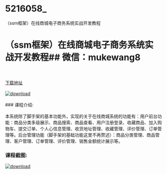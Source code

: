 # 5216058_
（ssm框架）在线商城电子商务系统实战开发教程
# （ssm框架）在线商城电子商务系统实战开发教程## 微信：mukewang8
<br/></br>[下载地址](http://www.36tz.cn/article/5216058 "下载地址")
<br/></br>[![download](http://36tz.cn/muke_img/2020_11_2-24-300x184.png "下载地址")](http://www.36tz.cn/article/5216058 "下载地址")
<br/></br>### 课程介绍:<br/></br>本系统除了脚手架的基本功能外，实现的关于在线商城系统的功能有：用户前台功能：商品分类多级展示、商品搜索、商品查看、用户注册登录、收藏商品、加入购物车、提交订单、个人心信息管理、收货地址管理、收藏管理、评价管理、订单管理等。后台管理功能（脚手架的基础功能这里不再赘述）：商品分类管理、商品管理、客户管理、订单管理、评价管理、销售金额统计展示等。

### 课程截图:
[![download](http://36tz.cn/muke_img/2020_11_1-24.png "下载地址")](http://www.36tz.cn/article/5216058 "下载地址")

